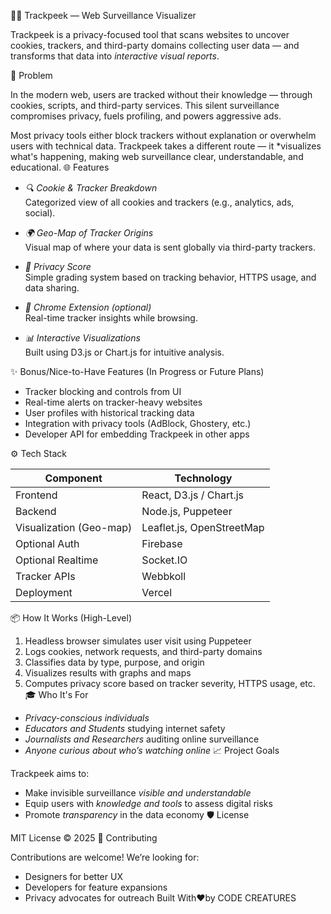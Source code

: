 🕵‍♀ Trackpeek — Web Surveillance Visualizer

Trackpeek is a privacy-focused tool that scans websites to uncover cookies, trackers, and third-party domains collecting user data — and transforms that data into *interactive visual reports*.

🚨 Problem

In the modern web, users are tracked without their knowledge — through cookies, scripts, and third-party services. This silent surveillance compromises privacy, fuels profiling, and powers aggressive ads.

Most privacy tools either block trackers without explanation or overwhelm users with technical data. Trackpeek takes a different route — it *visualizes what's happening, making web surveillance clear, understandable, and educational.
🌐 Features

- *🔍 Cookie & Tracker Breakdown*  
  Categorized view of all cookies and trackers (e.g., analytics, ads, social).

- *🌍 Geo-Map of Tracker Origins*  
  Visual map of where your data is sent globally via third-party trackers.

- *🔐 Privacy Score*  
  Simple grading system based on tracking behavior, HTTPS usage, and data sharing.

- *🧩 Chrome Extension (optional)*  
  Real-time tracker insights while browsing.

- *📊 Interactive Visualizations*  
  Built using D3.js or Chart.js for intuitive analysis.

✨ Bonus/Nice-to-Have Features (In Progress or Future Plans)

- Tracker blocking and controls from UI  
- Real-time alerts on tracker-heavy websites  
- User profiles with historical tracking data  
- Integration with privacy tools (AdBlock, Ghostery, etc.)  
- Developer API for embedding Trackpeek in other apps

 ⚙ Tech Stack

| Component                | Technology                           |
|--------------------------|--------------------------------------|
| Frontend                 | React, D3.js / Chart.js              |
| Backend                  | Node.js, Puppeteer                   |
| Visualization (Geo-map)  | Leaflet.js, OpenStreetMap            |
| Optional Auth            | Firebase                             |
| Optional Realtime        | Socket.IO                            |
| Tracker APIs             | Webbkoll                             |
| Deployment               | Vercel                               |

 📦 How It Works (High-Level)

1. Headless browser simulates user visit using Puppeteer  
2. Logs cookies, network requests, and third-party domains  
3. Classifies data by type, purpose, and origin  
4. Visualizes results with graphs and maps  
5. Computes privacy score based on tracker severity, HTTPS usage, etc.
🎓 Who It's For

- *Privacy-conscious individuals*  
- *Educators and Students* studying internet safety  
- *Journalists and Researchers* auditing online surveillance  
- *Anyone curious about who’s watching online*
 📈 Project Goals

Trackpeek aims to:

- Make invisible surveillance *visible and understandable*
- Equip users with *knowledge and tools* to assess digital risks
- Promote *transparency* in the data economy
 🛡 License

MIT License © 2025
🤝 Contributing

Contributions are welcome! We’re looking for:
- Designers for better UX
- Developers for feature expansions
- Privacy advocates for outreach
  Built With❤️by CODE CREATURES

